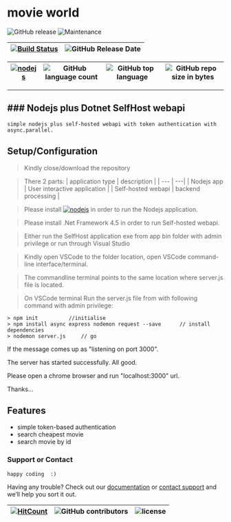 # movie world

 ![GitHub release](https://img.shields.io/github/release/ajeetx/movie.svg?style=for-the-badge) ![Maintenance](https://img.shields.io/maintenance/yes/2018.svg?style=for-the-badge)

[![Build Status](https://travis-ci.org/AJEETX/movie.svg?branch=master)](https://travis-ci.org/AJEETX/movie) |![GitHub Release Date](https://img.shields.io/github/release-date/ajeetx/movie.svg)|
| --- | --- |

[![nodejs](https://img.shields.io/badge/node-js-blue.svg?style=plastic)](https://nodejs.org/en/) | ![GitHub language count](https://img.shields.io/github/languages/count/ajeetx/movie.svg) | ![GitHub top language](https://img.shields.io/github/languages/top/ajeetx/movie.svg) |![GitHub repo size in bytes](https://img.shields.io/github/repo-size/ajeetx/movie.svg) 
| ---          | ---        | ---      | ---        | 

---------------------------------------
## ### Nodejs plus Dotnet SelfHost webapi

```
simple nodejs plus self-hosted webapi with token authentication with async.parallel.   
```
## Setup/Configuration

> Kindly close/download the repository

> There 2 parts: 
| application type | description |
| --- | ---|
| Nodejs app | User interactive application |
| Self-hosted webapi | backend processing |

> Please install [![nodejs](https://img.shields.io/badge/node-js-blue.svg?style=plastic)](https://nodejs.org/en/) in order to run the Nodejs application.

> Please install .Net Framework 4.5 in order to run Self-hosted webapi.

> Either run the SelfHost application exe from app bin folder with admin privilege or run through Visual Studio

> Kindly open VSCode to the folder location, open VSCode command-line interface/terminal.

> The commandline terminal points to the same location where server.js file is located.

> On VSCode terminal Run the server.js file from with following command with admin privilege: 

```
> npm init          //initialise 
> npm install async express nodemon request --save      // install dependencies
> nodemon server.js     // go
```
If the message comes up as "listening on port 3000". 

The server has started successfully. All good.

Please open a chrome browser and run "localhost:3000" url.


Thanks...

## Features
-	simple token-based authentication
-	search cheapest movie
-	search movie by id 

### Support or Contact
```
happy coding  :)
```
Having any trouble? Check out our [documentation](https://github.com/AJEETX/movie/blob/master/README.md) or [contact support](mailto:ajeetkumar@email.com) and we’ll help you sort it out.


[![HitCount](http://hits.dwyl.io/ajeetx/movieyy/projects/1.svg)](http://hits.dwyl.io/ajeetx/movie/projects/1) | ![GitHub contributors](https://img.shields.io/github/contributors/ajeetx/movie.svg?style=plastic)|![license](https://img.shields.io/github/license/ajeetx/movie.svg?style=plastic)|
 | --- | --- | ---|

